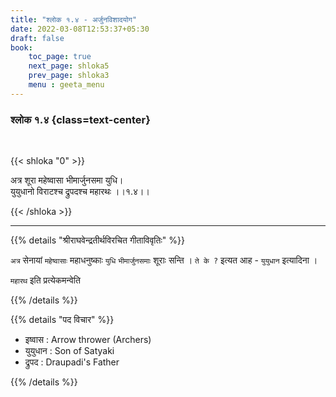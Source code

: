 ```yaml
---
title: "श्लोक १.४ - अर्जुनविशादयोग"
date: 2022-03-08T12:53:37+05:30
draft: false
book:
    toc_page: true
    next_page: shloka5
    prev_page: shloka3
    menu : geeta_menu
---
```



### श्लोक १.४ {class=text-center}

<br/>

{{< shloka  "0"  >}}

अत्र शूरा महेष्वासा भीमार्जुनसमा युधि।  
युयुधानो विराटश्च द्रुपदश्च महारथः ।।१.४।।

{{< /shloka >}}

---

{{% details "श्रीराघवेन्द्रतीर्थविरचित गीताविवृतिः" %}}

`अत्र` सेनायां `महेष्वासाः` महाधनुष्काः `युधि` `भीमार्जुनसमाः` शूराः सन्ति ।  `ते के ?` इत्यत आह - `युयुधान` इत्यादिना । 

`महारथ` इति प्रत्येकमन्वेति 

{{% /details %}}


{{% details "पद विचार" %}}

- इष्वास : Arrow thrower (Archers)
- युयुधान : Son of Satyaki 
- द्रुपद : Draupadi's Father

{{% /details %}}
